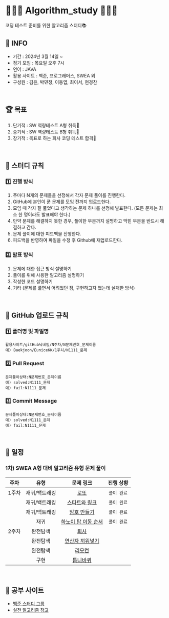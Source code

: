 # 👩🏻‍💻 Algorithm_study 👨🏻‍💻
코딩 테스트 준비를 위한 알고리즘 스터디📚
<br>

## 📢 INFO
- 기간 : 2024년 3월 14일 ~
- 정기 모임 : 목요일 오후 7시
- 언어 : JAVA
- 활용 사이트 : 백준, 프로그래머스, SWEA 외
- 구성원 : 김윤, 박민정, 이동엽, 최이서, 현경찬
<br>

## 🏆 목표
1. 단기적 : SW 역량테스트 A형 취득🥉
2. 중기적 : SW 역량테스트 B형 취득🥈 
3. 장기적 : 목표로 하는 회사 코딩 테스트 합격🥇
<br>

## 🧾 스터디 규칙
### 1️⃣ 진행 방식
1. 주마다 N개의 문제들을 선정해서 각자 문제 풀이를 진행한다.
2. GitHub에 본인이 푼 문제를 모임 전까지 업로드한다.
3. 모임 때 각자 잘 풀었다고 생각하는 문제 하나를 선정해 발표한다. (모든 문제는 최소 한 명이라도 발표해야 한다.)
4. 만약 문제를 해결하지 못한 경우, 풀이한 부분까지 설명하고 막힌 부분을 반드시 해결하고 간다.
5. 문제 풀이에 대한 피드백을 진행한다.
6. 피드백을 반영하여 파일을 수정 후 Github에 재업로드한다.

### 2️⃣ 발표 방식
1. 문제에 대한 접근 방식 설명하기
2. 풀이를 위해 사용한 알고리즘 설명하기
3. 작성한 코드 설명하기
4. 기타 (문제를 풀면서 어려웠던 점, 구현하고자 했는데 실패한 방식)
<br>

## 📂 GitHub 업로드 규칙
### 1️⃣ 폴더명 및 파일명
```
활용사이트/gitHub닉네임/N주차/N문제번호_문제이름
예) Baekjoon/EuniceKK/1주차/N1111_문제
```
### 2️⃣ Pull Request
```
문제풀이상태:N문제번호_문제이름
예) solved:N1111_문제
예) fail:N1111_문제
```
### 3️⃣ Commit Message
```
문제풀이상태:N문제번호_문제이름
예) solved:N1111_문제
예) fail:N1111_문제
```
<br>

## 📅 일정
### 1차) SWEA A형 대비 알고리즘 유형 문제 풀이
| 주차 | 유형 | 문제 링크 | 진행 상황 |
|------|:----:|:---------:|:---------:|
| 1주차 | 재귀/백트래킹 | [로또](https://www.acmicpc.net/problem/6603) | `풀이 완료` |
|  | 재귀/백트래킹 | [스타트와 링크](https://www.acmicpc.net/problem/14889) | `풀이 완료` |
|  | 재귀/백트래킹 | [암호 만들기](https://www.acmicpc.net/problem/1759) | `풀이 완료` |
|  | 재귀 | [하노이 탑 이동 순서](https://www.acmicpc.net/problem/11729) | `풀이 완료` |
| 2주차 | 완전탐색 | [퇴사](https://www.acmicpc.net/problem/14501) |  |
|  | 완전탐색 | [연산자 끼워넣기](https://www.acmicpc.net/problem/14888) |  |
|  | 완전탐색 | [리모컨](https://www.acmicpc.net/problem/1107) |  |
|  | 구현 | [톱니바퀴](https://www.acmicpc.net/problem/14891) |  |
<br>

## 🌟 공부 사이트
- [백준 스터디 그룹](https://www.acmicpc.net/group/20378)
- [실전 알고리즘 참고](https://blog.encrypted.gg/category/%EA%B0%95%EC%A2%8C/%EC%8B%A4%EC%A0%84%20%EC%95%8C%EA%B3%A0%EB%A6%AC%EC%A6%98)
